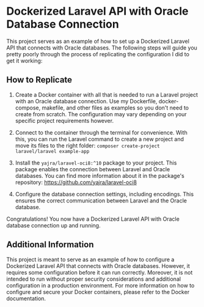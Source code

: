 # Dockerized Laravel API with Oracle Database Connection

This project serves as an example of how to set up a Dockerized Laravel API that connects with Oracle databases. The following steps will guide you pretty poorly through the process of replicating the configuration I did to get it working:

## How to Replicate

1. Create a Docker container with all that is needed to run a Laravel project with an Oracle database connection. Use my Dockerfile, docker-compose, makefile, and other files as examples so you don't need to create from scratch. The configuration may vary depending on your specific project requirements however.

2. Connect to the container through the terminal for convenience. With this, you can run the Laravel command to create a new project and move its files to the right folder:
   `composer create-project laravel/laravel example-app`
3. Install the  `yajra/laravel-oci8:^10`  package to your project. This package enables the connection between Laravel and Oracle databases. You can find more information about it in the package's repository: https://github.com/yajra/laravel-oci8

4. Configure the database connection settings, including encodings. This ensures the correct communication between Laravel and the Oracle database.

Congratulations! You now have a Dockerized Laravel API with Oracle database connection up and running.

## Additional Information

This project is meant to serve as an example of how to configure a Dockerized Laravel API that connects with Oracle databases. However, it requires some configuration before it can run correctly. Moreover, it is not intended to run without proper security considerations and additional configuration in a production environment. For more information on how to configure and secure your Docker containers, please refer to the Docker documentation.
